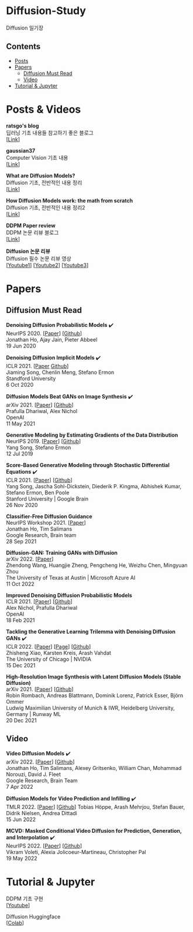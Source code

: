 # Diffusion-Study
Diffusion 일기장


## Contents
- [Posts](#Posts)
- [Papers](#Papers)
  - [Diffusion Must Read](#Diffusion-Must-Read)
  - [Video](#Video)   
- [Tutorial & Jupyter](#Tutorial-&-Jupyter)

# Posts & Videos

**ratsgo's blog** \
딥러닝 기초 내용들 참고하기 좋은 블로그 \
[[Link](https://ratsgo.github.io/generative%20model/2018/01/27/VAE/)] 

**gaussian37** \
Computer Vision 기초 내용 \
[[Link](https://gaussian37.github.io/)] 

**What are Diffusion Models?** \
Diffusion 기초, 전반적인 내용 정리 \
[[Link](https://lilianweng.github.io/lil-log/2021/07/11/diffusion-models.html)] 

**How Diffusion Models work: the math from scratch** \
Diffusion 기초, 전반적인 내용 정리2 \
[[Link](https://theaisummer.com/diffusion-models/?fbclid=IwAR1BIeNHqa3NtC8SL0sKXHATHklJYphNH-8IGNoO3xZhSKM_GYcvrrQgB0o)] 

**DDPM Paper review** \
DDPM 논문 리뷰 블로그 \
[[Link](https://process-mining.tistory.com/188)] 

**Diffusion 논문 리뷰** \
Diffusion 필수 논문 리뷰 영상 \
[[Youtube1](https://youtu.be/jaPPALsUZo8)] 
[[Youtube2](https://youtu.be/KzrdkZUrbPk)]
[[Youtube3](https://youtu.be/Ec569AV6YD8)] 

# Papers
## Diffusion Must Read

**Denoising Diffusion Probabilistic Models** :heavy_check_mark: \
NeurIPS 2020. [[Paper](https://arxiv.org/abs/2006.11239)] [[Github](https://github.com/hojonathanho/diffusion)] \
Jonathan Ho, Ajay Jain, Pieter Abbeel \
19 Jun 2020

**Denoising Diffusion Implicit Models** :heavy_check_mark: \
ICLR 2021. [[Paper](https://arxiv.org/abs/2010.02502) [Github](https://github.com/ermongroup/ddim)] \
Jiaming Song, Chenlin Meng, Stefano Ermon \
Standford University \
6 Oct 2020

**Diffusion Models Beat GANs on Image Synthesis** :heavy_check_mark: \
arXiv 2021. [[Paper](https://arxiv.org/abs/2105.05233)] [[Github](https://github.com/openai/guided-diffusion)] \
Prafulla Dhariwal, Alex Nichol \
OpenAI \
11 May 2021

**Generative Modeling by Estimating Gradients of the Data Distribution** \
NeurIPS 2019. [[Paper](https://arxiv.org/abs/1907.05600)] [[Github](https://github.com/ermongroup/ncsn)] \
Yang Song, Stefano Ermon \
12 Jul 2019 

**Score-Based Generative Modeling through Stochastic Differential Equations** :heavy_check_mark: \
ICLR 2021. [[Paper](https://arxiv.org/abs/2011.13456)] [[Github](https://github.com/yang-song/score_sde)] \
Yang Song, Jascha Sohl-Dickstein, Diederik P. Kingma, Abhishek Kumar, Stefano Ermon, Ben Poole \
Stanford University | Google Brain \
26 Nov 2020

**Classifier-Free Diffusion Guidance** \
NeurIPS Workshop 2021. [[Paper](https://arxiv.org/abs/2207.12598)] \
Jonathan Ho, Tim Salimans \
Google Research, Brain team \
28 Sep 2021

**Diffusion-GAN: Training GANs with Diffusion** \
arXiv 2022. [[Paper](https://arxiv.org/abs/2206.02262)] \
Zhendong Wang, Huangjie Zheng, Pengcheng He, Weizhu Chen, Mingyuan Zhou \
The University of Texas at Austin | Microsoft Azure AI \
11 Oct 2022

**Improved Denoising Diffusion Probabilistic Models** \
ICLR 2021. [[Paper](https://arxiv.org/abs/2102.09672)] [[Github](https://github.com/openai/improved-diffusion)] \
Alex Nichol, Prafulla Dhariwal \
OpenAI \
18 Feb 2021

**Tackling the Generative Learning Trilemma with Denoising Diffusion GANs** :heavy_check_mark: \
ICLR 2022. [[Paper](https://arxiv.org/abs/2112.07804)] [[Page](https://nvlabs.github.io/denoising-diffusion-gan/)] [[Github](https://github.com/NVlabs/denoising-diffusion-gan)] \
Zhisheng Xiao, Karsten Kreis, Arash Vahdat \
The University of Chicago | NVIDIA \
15 Dec 2021

**High-Resolution Image Synthesis with Latent Diffusion Models (Stable Diffusion)** \
arXiv 2021. [[Paper](https://arxiv.org/abs/2112.10752)] [[Github](https://github.com/CompVis/latent-diffusion)] \
Robin Rombach, Andreas Blattmann, Dominik Lorenz, Patrick Esser, Björn Ommer \
Ludwig Maximilian University of Munich & IWR, Heidelberg University, Germany | Runway ML \
20 Dec 2021


## Video

**Video Diffusion Models** :heavy_check_mark: \
arXiv 2022. [[Paper](https://arxiv.org/abs/2204.03458)] [[Github](https://github.com/lucidrains/video-diffusion-pytorch)]  \
Jonathan Ho, Tim Salimans, Alexey Gritsenko, William Chan, Mohammad Norouzi, David J. Fleet \
Google Research, Brain Team \
7 Apr 2022

**Diffusion Models for Video Prediction and Infilling** :heavy_check_mark: \
TMLR 2022. [[Paper](https://arxiv.org/abs/2206.07696)] [[Github](https://github.com/Tobi-r9/RaMViD)]
Tobias Höppe, Arash Mehrjou, Stefan Bauer, Didrik Nielsen, Andrea Dittadi \
15 Jun 2022

**MCVD: Masked Conditional Video Diffusion for Prediction, Generation, and Interpolation** :heavy_check_mark: \
NeurIPS 2022. [[Paper](https://arxiv.org/abs/2205.09853)] [[Github](https://github.com/voletiv/mcvd-pytorch)] \
Vikram Voleti, Alexia Jolicoeur-Martineau, Christopher Pal \
19 May 2022

# Tutorial & Jupyter

DDPM 기초 구현 \
[[Youtube](https://youtu.be/a4Yfz2FxXiY)]

Diffusion Huggingface \
[[Colab](https://colab.research.google.com/github/huggingface/notebooks/blob/main/diffusers/diffusers_intro.ipynb)]
